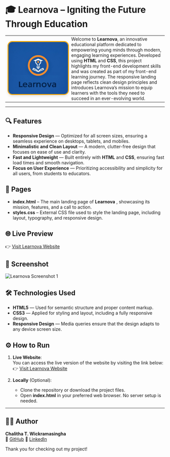 ﻿# 🎓 Learnova – Igniting the Future Through Education


<table>
  <tr>
    <td width="40%">
      <img src="images/learnova.png" alt="Learnova Logo" width="100%" style="border-radius: 15px; border: 3px solid #f0a500; box-shadow: 0 4px 8px rgba(0,0,0,0.1);" />
    </td>
    <td width="60%">
      Welcome to <strong>Learnova</strong>, an innovative educational platform dedicated to empowering young minds through modern, engaging learning experiences. Developed using <strong>HTML</strong> and <strong>CSS</strong>, this project highlights my front-end development skills and was created as part of my front-end learning journey. The responsive landing page reflects clean design principles and introduces Learnova’s mission to equip learners with the tools they need to succeed in an ever-evolving world.
    </td>
    
  </tr>
</table>

---

## 🔍 Features
- **Responsive Design** — Optimized for all screen sizes, ensuring a seamless experience on desktops, tablets, and mobiles.
- **Minimalistic and Clean Layout** — A modern, clutter-free design that focuses on ease of use and clarity.
- **Fast and Lightweight** — Built entirely with **HTML** and **CSS**, ensuring fast load times and smooth navigation.
- **Focus on User Experience** — Prioritizing accessibility and simplicity for all users, from students to educators.

## 📄 Pages
- **index.html** – The main landing page of **Learnova** , showcasing its mission, features, and a call to action.
- **styles.css** – External CSS file used to style the landing page, including layout, typography, and responsive design.


## 🌐 Live Preview

👉 [Visit Learnova Website](https://chalitha-wickramasinghe.github.io/empower-young-minds-learnova/)


## 📸 Screenshot
![Learnova Screenshot 1](images/screenshot1.png)


## 🛠️ Technologies Used
- **HTML5** — Used for semantic structure and proper content markup.
- **CSS3** — Applied for styling and layout, including a fully responsive design.
- **Responsive Design** — Media queries ensure that the design adapts to any device screen size.



## ⚙️ How to Run

1. **Live Website**:  
   You can access the live version of the website by visiting the link below:  
   👉 [Visit Learnova Website](https://chalitha-wickramasinghe.github.io/empower-young-minds-learnova/)

2. **Locally** (Optional):  
   - Clone the repository or download the project files.
   - Open **index.html** in your preferred web browser. No server setup is needed.


---

## 👨‍💻 Author

**Chalitha T. Wickramasingha**  
🔗 [GitHub](https://github.com/chalitha-wickramasinghe)
🔗 [LinkedIn](https://www.linkedin.com/in/chalitha-t-wickramasingha)

Thank you for checking out my project!